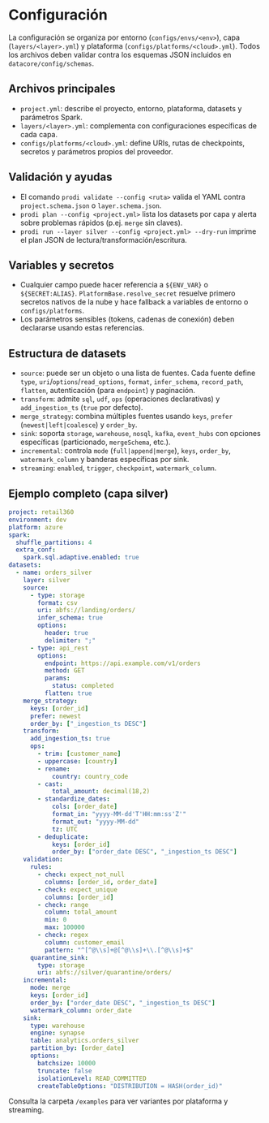 # Configuración

La configuración se organiza por entorno (`configs/envs/<env>`), capa (`layers/<layer>.yml`) y plataforma (`configs/platforms/<cloud>.yml`). Todos los archivos deben validar contra los esquemas JSON incluidos en `datacore/config/schemas`.

## Archivos principales
- `project.yml`: describe el proyecto, entorno, plataforma, datasets y parámetros Spark.
- `layers/<layer>.yml`: complementa con configuraciones específicas de cada capa.
- `configs/platforms/<cloud>.yml`: define URIs, rutas de checkpoints, secretos y parámetros propios del proveedor.

## Validación y ayudas
- El comando `prodi validate --config <ruta>` valida el YAML contra `project.schema.json` o `layer.schema.json`.
- `prodi plan --config <project.yml>` lista los datasets por capa y alerta sobre problemas rápidos (p.ej. `merge` sin claves).
- `prodi run --layer silver --config <project.yml> --dry-run` imprime el plan JSON de lectura/transformación/escritura.

## Variables y secretos
- Cualquier campo puede hacer referencia a `${ENV_VAR}` o `${SECRET:ALIAS}`. `PlatformBase.resolve_secret` resuelve primero secretos nativos de la nube y hace fallback a variables de entorno o `configs/platforms`.
- Los parámetros sensibles (tokens, cadenas de conexión) deben declararse usando estas referencias.

## Estructura de datasets
- `source`: puede ser un objeto o una lista de fuentes. Cada fuente define `type`, `uri`/`options`/`read_options`, `format`, `infer_schema`, `record_path`, `flatten`, autenticación (para `endpoint`) y paginación.
- `transform`: admite `sql`, `udf`, `ops` (operaciones declarativas) y `add_ingestion_ts` (`true` por defecto).
- `merge_strategy`: combina múltiples fuentes usando `keys`, `prefer` (`newest|left|coalesce`) y `order_by`.
- `sink`: soporta `storage`, `warehouse`, `nosql`, `kafka`, `event_hubs` con opciones específicas (particionado, `mergeSchema`, etc.).
- `incremental`: controla `mode` (`full|append|merge`), `keys`, `order_by`, `watermark_column` y banderas específicas por sink.
- `streaming`: `enabled`, `trigger`, `checkpoint`, `watermark_column`.

## Ejemplo completo (capa silver)
```yaml
project: retail360
environment: dev
platform: azure
spark:
  shuffle_partitions: 4
  extra_conf:
    spark.sql.adaptive.enabled: true
datasets:
  - name: orders_silver
    layer: silver
    source:
      - type: storage
        format: csv
        uri: abfs://landing/orders/
        infer_schema: true
        options:
          header: true
          delimiter: ";"
      - type: api_rest
        options:
          endpoint: https://api.example.com/v1/orders
          method: GET
          params:
            status: completed
          flatten: true
    merge_strategy:
      keys: [order_id]
      prefer: newest
      order_by: ["_ingestion_ts DESC"]
    transform:
      add_ingestion_ts: true
      ops:
        - trim: [customer_name]
        - uppercase: [country]
        - rename:
            country: country_code
        - cast:
            total_amount: decimal(18,2)
        - standardize_dates:
            cols: [order_date]
            format_in: "yyyy-MM-dd'T'HH:mm:ss'Z'"
            format_out: "yyyy-MM-dd"
            tz: UTC
        - deduplicate:
            keys: [order_id]
            order_by: ["order_date DESC", "_ingestion_ts DESC"]
    validation:
      rules:
        - check: expect_not_null
          columns: [order_id, order_date]
        - check: expect_unique
          columns: [order_id]
        - check: range
          column: total_amount
          min: 0
          max: 100000
        - check: regex
          column: customer_email
          pattern: "^[^@\\s]+@[^@\\s]+\\.[^@\\s]+$"
      quarantine_sink:
        type: storage
        uri: abfs://silver/quarantine/orders/
    incremental:
      mode: merge
      keys: [order_id]
      order_by: ["order_date DESC", "_ingestion_ts DESC"]
      watermark_column: order_date
    sink:
      type: warehouse
      engine: synapse
      table: analytics.orders_silver
      partition_by: [order_date]
      options:
        batchsize: 10000
        truncate: false
        isolationLevel: READ_COMMITTED
        createTableOptions: "DISTRIBUTION = HASH(order_id)"
```

Consulta la carpeta `/examples` para ver variantes por plataforma y streaming.

